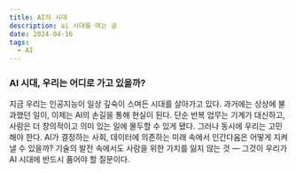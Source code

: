 ```yaml
---
title: AI의 시대
description: ai 시대를 여는 글
date: 2024-04-16
tags:
  - AI
---
```



### AI 시대, 우리는 어디로 가고 있을까?

지금 우리는 인공지능이 일상 깊숙이 스며든 시대를 살아가고 있다. 과거에는 상상에 불과했던 일이, 이제는 AI의 손길을 통해 현실이 된다. 단순 반복 업무는 기계가 대신하고, 사람은 더 창의적이고 의미 있는 일에 몰두할 수 있게 됐다. 그러나 동시에 우리는 고민해야 한다. AI가 결정하는 사회, 데이터에 의존하는 미래 속에서 인간다움은 어떻게 지켜낼 수 있을까? 기술의 발전 속에서도 사람을 위한 가치를 잃지 않는 것 — 그것이 우리가 AI 시대에 반드시 품어야 할 질문이다.